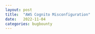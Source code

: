 ```yaml
---
layout: post
title:  "AWS Cognito Misconfiguration"
date:   2022-11-04
categories: bugbounty
---	
```

